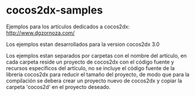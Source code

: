 cocos2dx-samples
================

Ejemplos para los artículos dedicados a cocos2dx:
http://www.dgzornoza.com/



Los ejemplos estan desarrollados para la version cocos2dx 3.0

Los ejemplos estan separados por carpetas con el nombre del artículo, en cada carpeta reside un proyecto de cocos2dx con el código 
fuente y recursos especificos del artículo, no se incluye el código fuente de la librería cocos2dx para reducir el tamaño del proyecto, de modo que para la compilación se debera crear un proyecto nuevo de cocos2dx y copiar la carpeta 'cocos2d' en el proyecto deseado.

